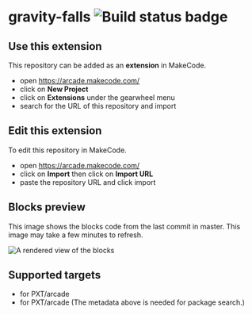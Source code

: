 # gravity-falls ![Build status badge](https://github.com/enchantresslife/gravity-falls/workflows/MakeCode/badge.svg)



## Use this extension

This repository can be added as an **extension** in MakeCode.

* open https://arcade.makecode.com/
* click on **New Project**
* click on **Extensions** under the gearwheel menu
* search for the URL of this repository and import

## Edit this extension

To edit this repository in MakeCode.

* open https://arcade.makecode.com/
* click on **Import** then click on **Import URL**
* paste the repository URL and click import

## Blocks preview

This image shows the blocks code from the last commit in master.
This image may take a few minutes to refresh.

![A rendered view of the blocks](https://github.com/enchantresslife/gravity-falls/raw/master/.makecode/blocks.png)

## Supported targets

* for PXT/arcade
* for PXT/arcade
(The metadata above is needed for package search.)

